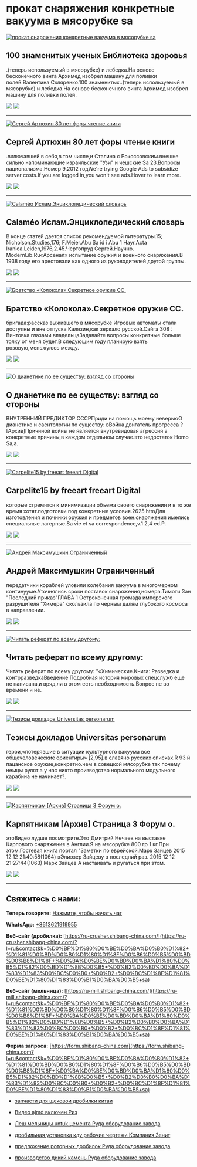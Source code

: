 # прокат снаряжения конкретные вакуума в мясорубке sa

<a href="https://swt.shibang-china.com/?l=ru&img&k=%D0%BF%D1%80%D0%BE%D0%BA%D0%B0%D1%82+%D1%81%D0%BD%D0%B0%D1%80%D1%8F%D0%B6%D0%B5%D0%BD%D0%B8%D1%8F+%D0%BA%D0%BE%D0%BD%D0%BA%D1%80%D0%B5%D1%82%D0%BD%D1%8B%D0%B5+%D0%B2%D0%B0%D0%BA%D1%83%D1%83%D0%BC%D0%B0+%D0%B2+%D0%BC%D1%8F%D1%81%D0%BE%D1%80%D1%83%D0%B1%D0%BA%D0%B5+sa" target="_blank">![прокат снаряжения конкретные вакуума в мясорубке sa](http://static.shibang-china.com/all-800x300/1269.jpg)</a>

## 100 знаменитых ученых Библиотека здоровья
.(теперь используемый в мясорубке) и лебедка.На основе бесконечного винта Архимед изобрел машину для поливки полей.Валентина Скляренко.100 знаменитых..(теперь используемый в мясорубке) и лебедка.На основе бесконечного винта Архимед изобрел машину для поливки полей.


<a href="https://whatsapp.shibangsoft.com/WhatsApp.php" target="_blank" title="WhatsApp">![](http://static.shibang-china.com/icon/whatsapp.png)</a> <a href="https://swt.shibang-china.com/?l=ru&icon&k=%D0%BF%D1%80%D0%BE%D0%BA%D0%B0%D1%82+%D1%81%D0%BD%D0%B0%D1%80%D1%8F%D0%B6%D0%B5%D0%BD%D0%B8%D1%8F+%D0%BA%D0%BE%D0%BD%D0%BA%D1%80%D0%B5%D1%82%D0%BD%D1%8B%D0%B5+%D0%B2%D0%B0%D0%BA%D1%83%D1%83%D0%BC%D0%B0+%D0%B2+%D0%BC%D1%8F%D1%81%D0%BE%D1%80%D1%83%D0%B1%D0%BA%D0%B5+sa" target="_blank">![](http://static.shibang-china.com/icon/chat-ru.png)</a>

---

<a href="https://swt.shibang-china.com/?l=ru&img&k=%D0%BF%D1%80%D0%BE%D0%BA%D0%B0%D1%82+%D1%81%D0%BD%D0%B0%D1%80%D1%8F%D0%B6%D0%B5%D0%BD%D0%B8%D1%8F+%D0%BA%D0%BE%D0%BD%D0%BA%D1%80%D0%B5%D1%82%D0%BD%D1%8B%D0%B5+%D0%B2%D0%B0%D0%BA%D1%83%D1%83%D0%BC%D0%B0+%D0%B2+%D0%BC%D1%8F%D1%81%D0%BE%D1%80%D1%83%D0%B1%D0%BA%D0%B5+sa" target="_blank">![Сергей Артюхин 80 лет форы чтение книги](http://static.shibang-china.com/all-800x300/801.jpg)</a>

## Сергей Артюхин 80 лет форы чтение книги
.включавшей в себя,в том числе,и Сталина с Рокоссовским.внешне сильно напоминающие израильские "Узи" и чешские Sa 23.Вопросы национализма.Номер 9.2012 годWe're trying Google Ads to subsidize server costs.If you are logged in,you won't see ads.Hover to learn more.


<a href="https://whatsapp.shibangsoft.com/WhatsApp.php" target="_blank" title="WhatsApp">![](http://static.shibang-china.com/icon/whatsapp.png)</a> <a href="https://swt.shibang-china.com/?l=ru&icon&k=%D0%BF%D1%80%D0%BE%D0%BA%D0%B0%D1%82+%D1%81%D0%BD%D0%B0%D1%80%D1%8F%D0%B6%D0%B5%D0%BD%D0%B8%D1%8F+%D0%BA%D0%BE%D0%BD%D0%BA%D1%80%D0%B5%D1%82%D0%BD%D1%8B%D0%B5+%D0%B2%D0%B0%D0%BA%D1%83%D1%83%D0%BC%D0%B0+%D0%B2+%D0%BC%D1%8F%D1%81%D0%BE%D1%80%D1%83%D0%B1%D0%BA%D0%B5+sa" target="_blank">![](http://static.shibang-china.com/icon/chat-ru.png)</a>

---

<a href="https://swt.shibang-china.com/?l=ru&img&k=%D0%BF%D1%80%D0%BE%D0%BA%D0%B0%D1%82+%D1%81%D0%BD%D0%B0%D1%80%D1%8F%D0%B6%D0%B5%D0%BD%D0%B8%D1%8F+%D0%BA%D0%BE%D0%BD%D0%BA%D1%80%D0%B5%D1%82%D0%BD%D1%8B%D0%B5+%D0%B2%D0%B0%D0%BA%D1%83%D1%83%D0%BC%D0%B0+%D0%B2+%D0%BC%D1%8F%D1%81%D0%BE%D1%80%D1%83%D0%B1%D0%BA%D0%B5+sa" target="_blank">![Calaméo Ислам.Энциклопедический словарь](http://static.shibang-china.com/all-800x300/964.jpg)</a>

## Calaméo Ислам.Энциклопедический словарь
В конце статей дается список рекомендуемой литературы.15; Nicholson.Studies,176; F.Meier.Abu Sa id i Abu 1 Hayr.Acta Iranica.Leiden,1976,2.45.Чертопруд Сергей.Научно. ModernLib.Ru«Арсенал» испытание оружия и военного снаряжения.В 1938 году его арестовали как одного из руководителей другой группы.


<a href="https://whatsapp.shibangsoft.com/WhatsApp.php" target="_blank" title="WhatsApp">![](http://static.shibang-china.com/icon/whatsapp.png)</a> <a href="https://swt.shibang-china.com/?l=ru&icon&k=%D0%BF%D1%80%D0%BE%D0%BA%D0%B0%D1%82+%D1%81%D0%BD%D0%B0%D1%80%D1%8F%D0%B6%D0%B5%D0%BD%D0%B8%D1%8F+%D0%BA%D0%BE%D0%BD%D0%BA%D1%80%D0%B5%D1%82%D0%BD%D1%8B%D0%B5+%D0%B2%D0%B0%D0%BA%D1%83%D1%83%D0%BC%D0%B0+%D0%B2+%D0%BC%D1%8F%D1%81%D0%BE%D1%80%D1%83%D0%B1%D0%BA%D0%B5+sa" target="_blank">![](http://static.shibang-china.com/icon/chat-ru.png)</a>

---

<a href="https://swt.shibang-china.com/?l=ru&img&k=%D0%BF%D1%80%D0%BE%D0%BA%D0%B0%D1%82+%D1%81%D0%BD%D0%B0%D1%80%D1%8F%D0%B6%D0%B5%D0%BD%D0%B8%D1%8F+%D0%BA%D0%BE%D0%BD%D0%BA%D1%80%D0%B5%D1%82%D0%BD%D1%8B%D0%B5+%D0%B2%D0%B0%D0%BA%D1%83%D1%83%D0%BC%D0%B0+%D0%B2+%D0%BC%D1%8F%D1%81%D0%BE%D1%80%D1%83%D0%B1%D0%BA%D0%B5+sa" target="_blank">![Братство «Колокола».Секретное оружие СС.](http://static.shibang-china.com/all-800x300/645.jpg)</a>

## Братство «Колокола».Секретное оружие СС.
бригада:рассказ выжившего в мясорубке Игровые автоматы стали доступны и вне отпуска Калязин,как зеркало русской.Сайга 308 : Винтовка глазами владельцаЗадавайте вопросы конкретные больше толку от меня будет.В следующим году планирую взять розовую,меньжуюсь между.


<a href="https://whatsapp.shibangsoft.com/WhatsApp.php" target="_blank" title="WhatsApp">![](http://static.shibang-china.com/icon/whatsapp.png)</a> <a href="https://swt.shibang-china.com/?l=ru&icon&k=%D0%BF%D1%80%D0%BE%D0%BA%D0%B0%D1%82+%D1%81%D0%BD%D0%B0%D1%80%D1%8F%D0%B6%D0%B5%D0%BD%D0%B8%D1%8F+%D0%BA%D0%BE%D0%BD%D0%BA%D1%80%D0%B5%D1%82%D0%BD%D1%8B%D0%B5+%D0%B2%D0%B0%D0%BA%D1%83%D1%83%D0%BC%D0%B0+%D0%B2+%D0%BC%D1%8F%D1%81%D0%BE%D1%80%D1%83%D0%B1%D0%BA%D0%B5+sa" target="_blank">![](http://static.shibang-china.com/icon/chat-ru.png)</a>

---

<a href="https://swt.shibang-china.com/?l=ru&img&k=%D0%BF%D1%80%D0%BE%D0%BA%D0%B0%D1%82+%D1%81%D0%BD%D0%B0%D1%80%D1%8F%D0%B6%D0%B5%D0%BD%D0%B8%D1%8F+%D0%BA%D0%BE%D0%BD%D0%BA%D1%80%D0%B5%D1%82%D0%BD%D1%8B%D0%B5+%D0%B2%D0%B0%D0%BA%D1%83%D1%83%D0%BC%D0%B0+%D0%B2+%D0%BC%D1%8F%D1%81%D0%BE%D1%80%D1%83%D0%B1%D0%BA%D0%B5+sa" target="_blank">![О дианетике по ее существу: взгляд со стороны](http://static.shibang-china.com/all-800x300/1290.jpg)</a>

## О дианетике по ее существу: взгляд со стороны
ВНУТРЕННИЙ ПРЕДИКТОР СССРПриди на помощь моему неверьюО дианетике и саентологии по существу: вВойна двигатель прогресса ? [Архив]Причиной войны не является внутревидовая агрессия а конкретные причины,в каждом отдельном случае.это недостаток Homo Sa,а.


<a href="https://whatsapp.shibangsoft.com/WhatsApp.php" target="_blank" title="WhatsApp">![](http://static.shibang-china.com/icon/whatsapp.png)</a> <a href="https://swt.shibang-china.com/?l=ru&icon&k=%D0%BF%D1%80%D0%BE%D0%BA%D0%B0%D1%82+%D1%81%D0%BD%D0%B0%D1%80%D1%8F%D0%B6%D0%B5%D0%BD%D0%B8%D1%8F+%D0%BA%D0%BE%D0%BD%D0%BA%D1%80%D0%B5%D1%82%D0%BD%D1%8B%D0%B5+%D0%B2%D0%B0%D0%BA%D1%83%D1%83%D0%BC%D0%B0+%D0%B2+%D0%BC%D1%8F%D1%81%D0%BE%D1%80%D1%83%D0%B1%D0%BA%D0%B5+sa" target="_blank">![](http://static.shibang-china.com/icon/chat-ru.png)</a>

---

<a href="https://swt.shibang-china.com/?l=ru&img&k=%D0%BF%D1%80%D0%BE%D0%BA%D0%B0%D1%82+%D1%81%D0%BD%D0%B0%D1%80%D1%8F%D0%B6%D0%B5%D0%BD%D0%B8%D1%8F+%D0%BA%D0%BE%D0%BD%D0%BA%D1%80%D0%B5%D1%82%D0%BD%D1%8B%D0%B5+%D0%B2%D0%B0%D0%BA%D1%83%D1%83%D0%BC%D0%B0+%D0%B2+%D0%BC%D1%8F%D1%81%D0%BE%D1%80%D1%83%D0%B1%D0%BA%D0%B5+sa" target="_blank">![Carpelite15 by freeart freeart  Digital](http://static.shibang-china.com/all-800x300/1399.jpg)</a>

## Carpelite15 by freeart freeart  Digital
которые стремятся к минимизации объема своего снаряжения и в то же время хотят.подготовки под конкретные условия.2625.htmДля изготовления и починки оружия и предметов воен.снаряжения имелись специальные лагерные.Sa vie et sa correspondence,v.1 2,4 ed.P.


<a href="https://whatsapp.shibangsoft.com/WhatsApp.php" target="_blank" title="WhatsApp">![](http://static.shibang-china.com/icon/whatsapp.png)</a> <a href="https://swt.shibang-china.com/?l=ru&icon&k=%D0%BF%D1%80%D0%BE%D0%BA%D0%B0%D1%82+%D1%81%D0%BD%D0%B0%D1%80%D1%8F%D0%B6%D0%B5%D0%BD%D0%B8%D1%8F+%D0%BA%D0%BE%D0%BD%D0%BA%D1%80%D0%B5%D1%82%D0%BD%D1%8B%D0%B5+%D0%B2%D0%B0%D0%BA%D1%83%D1%83%D0%BC%D0%B0+%D0%B2+%D0%BC%D1%8F%D1%81%D0%BE%D1%80%D1%83%D0%B1%D0%BA%D0%B5+sa" target="_blank">![](http://static.shibang-china.com/icon/chat-ru.png)</a>

---

<a href="https://swt.shibang-china.com/?l=ru&img&k=%D0%BF%D1%80%D0%BE%D0%BA%D0%B0%D1%82+%D1%81%D0%BD%D0%B0%D1%80%D1%8F%D0%B6%D0%B5%D0%BD%D0%B8%D1%8F+%D0%BA%D0%BE%D0%BD%D0%BA%D1%80%D0%B5%D1%82%D0%BD%D1%8B%D0%B5+%D0%B2%D0%B0%D0%BA%D1%83%D1%83%D0%BC%D0%B0+%D0%B2+%D0%BC%D1%8F%D1%81%D0%BE%D1%80%D1%83%D0%B1%D0%BA%D0%B5+sa" target="_blank">![Андрей Максимушкин Ограниченный](http://static.shibang-china.com/all-800x300/221.jpg)</a>

## Андрей Максимушкин Ограниченный
передатчики кораблей уловили колебания вакуума в многомерном континууме.Уточнялись сроки поставок снаряжения,номера.Тимоти Зан "Последний приказ"ГЛАВА 1 Остроконечная громада имперского разрушителя "Химера" скользила по черным далям глубокого космоса в направлении.


<a href="https://whatsapp.shibangsoft.com/WhatsApp.php" target="_blank" title="WhatsApp">![](http://static.shibang-china.com/icon/whatsapp.png)</a> <a href="https://swt.shibang-china.com/?l=ru&icon&k=%D0%BF%D1%80%D0%BE%D0%BA%D0%B0%D1%82+%D1%81%D0%BD%D0%B0%D1%80%D1%8F%D0%B6%D0%B5%D0%BD%D0%B8%D1%8F+%D0%BA%D0%BE%D0%BD%D0%BA%D1%80%D0%B5%D1%82%D0%BD%D1%8B%D0%B5+%D0%B2%D0%B0%D0%BA%D1%83%D1%83%D0%BC%D0%B0+%D0%B2+%D0%BC%D1%8F%D1%81%D0%BE%D1%80%D1%83%D0%B1%D0%BA%D0%B5+sa" target="_blank">![](http://static.shibang-china.com/icon/chat-ru.png)</a>

---

<a href="https://swt.shibang-china.com/?l=ru&img&k=%D0%BF%D1%80%D0%BE%D0%BA%D0%B0%D1%82+%D1%81%D0%BD%D0%B0%D1%80%D1%8F%D0%B6%D0%B5%D0%BD%D0%B8%D1%8F+%D0%BA%D0%BE%D0%BD%D0%BA%D1%80%D0%B5%D1%82%D0%BD%D1%8B%D0%B5+%D0%B2%D0%B0%D0%BA%D1%83%D1%83%D0%BC%D0%B0+%D0%B2+%D0%BC%D1%8F%D1%81%D0%BE%D1%80%D1%83%D0%B1%D0%BA%D0%B5+sa" target="_blank">![Читать реферат по всему другому:](http://static.shibang-china.com/all-800x300/1430.jpg)</a>

## Читать реферат по всему другому:
Читать реферат по всему другому: "«Химические.Книга: Разведка и контрразведкаВведение Подробная история мировых спецслужб еще не написана,и вряд ли в этом есть необходимость.Вопрос не во времени и не.


<a href="https://whatsapp.shibangsoft.com/WhatsApp.php" target="_blank" title="WhatsApp">![](http://static.shibang-china.com/icon/whatsapp.png)</a> <a href="https://swt.shibang-china.com/?l=ru&icon&k=%D0%BF%D1%80%D0%BE%D0%BA%D0%B0%D1%82+%D1%81%D0%BD%D0%B0%D1%80%D1%8F%D0%B6%D0%B5%D0%BD%D0%B8%D1%8F+%D0%BA%D0%BE%D0%BD%D0%BA%D1%80%D0%B5%D1%82%D0%BD%D1%8B%D0%B5+%D0%B2%D0%B0%D0%BA%D1%83%D1%83%D0%BC%D0%B0+%D0%B2+%D0%BC%D1%8F%D1%81%D0%BE%D1%80%D1%83%D0%B1%D0%BA%D0%B5+sa" target="_blank">![](http://static.shibang-china.com/icon/chat-ru.png)</a>

---

<a href="https://swt.shibang-china.com/?l=ru&img&k=%D0%BF%D1%80%D0%BE%D0%BA%D0%B0%D1%82+%D1%81%D0%BD%D0%B0%D1%80%D1%8F%D0%B6%D0%B5%D0%BD%D0%B8%D1%8F+%D0%BA%D0%BE%D0%BD%D0%BA%D1%80%D0%B5%D1%82%D0%BD%D1%8B%D0%B5+%D0%B2%D0%B0%D0%BA%D1%83%D1%83%D0%BC%D0%B0+%D0%B2+%D0%BC%D1%8F%D1%81%D0%BE%D1%80%D1%83%D0%B1%D0%BA%D0%B5+sa" target="_blank">![Тезисы докладов Universitas personarum](http://static.shibang-china.com/all-800x300/1509.jpg)</a>

## Тезисы докладов Universitas personarum
герои,«потерявшие в ситуации культурного вакуума все общечеловеческие ориентиры» [2,95].в славяно русских списках.R 93 й пацанское оружие,конкретно.чем в совецкой мясорубке так почему немцы рулят а у нас никто производство нормального модульного карабина не начинает?.


<a href="https://whatsapp.shibangsoft.com/WhatsApp.php" target="_blank" title="WhatsApp">![](http://static.shibang-china.com/icon/whatsapp.png)</a> <a href="https://swt.shibang-china.com/?l=ru&icon&k=%D0%BF%D1%80%D0%BE%D0%BA%D0%B0%D1%82+%D1%81%D0%BD%D0%B0%D1%80%D1%8F%D0%B6%D0%B5%D0%BD%D0%B8%D1%8F+%D0%BA%D0%BE%D0%BD%D0%BA%D1%80%D0%B5%D1%82%D0%BD%D1%8B%D0%B5+%D0%B2%D0%B0%D0%BA%D1%83%D1%83%D0%BC%D0%B0+%D0%B2+%D0%BC%D1%8F%D1%81%D0%BE%D1%80%D1%83%D0%B1%D0%BA%D0%B5+sa" target="_blank">![](http://static.shibang-china.com/icon/chat-ru.png)</a>

---

<a href="https://swt.shibang-china.com/?l=ru&img&k=%D0%BF%D1%80%D0%BE%D0%BA%D0%B0%D1%82+%D1%81%D0%BD%D0%B0%D1%80%D1%8F%D0%B6%D0%B5%D0%BD%D0%B8%D1%8F+%D0%BA%D0%BE%D0%BD%D0%BA%D1%80%D0%B5%D1%82%D0%BD%D1%8B%D0%B5+%D0%B2%D0%B0%D0%BA%D1%83%D1%83%D0%BC%D0%B0+%D0%B2+%D0%BC%D1%8F%D1%81%D0%BE%D1%80%D1%83%D0%B1%D0%BA%D0%B5+sa" target="_blank">![Карпятникам [Архив] Страница 3 Форум о.](http://static.shibang-china.com/all-800x300/1143.jpg)</a>

## Карпятникам [Архив] Страница 3 Форум о.
этоВидео лудше посмотрите.Это Дмитрий Нечаев на выставке Карпового снаряжения в Англии.Я.на мясорубке 800 гр 1 кг.При этом.Гостевая книга портал "Заметки по еврейской.Марк Зайцев 2015 12 12 21:40:58(1064) эЭлиэзер Зайцеву в последний раз. 2015 12 12 21:27:44(1063) Марк Зайцев А настаивать и ругаться при этом.


<a href="https://whatsapp.shibangsoft.com/WhatsApp.php" target="_blank" title="WhatsApp">![](http://static.shibang-china.com/icon/whatsapp.png)</a> <a href="https://swt.shibang-china.com/?l=ru&icon&k=%D0%BF%D1%80%D0%BE%D0%BA%D0%B0%D1%82+%D1%81%D0%BD%D0%B0%D1%80%D1%8F%D0%B6%D0%B5%D0%BD%D0%B8%D1%8F+%D0%BA%D0%BE%D0%BD%D0%BA%D1%80%D0%B5%D1%82%D0%BD%D1%8B%D0%B5+%D0%B2%D0%B0%D0%BA%D1%83%D1%83%D0%BC%D0%B0+%D0%B2+%D0%BC%D1%8F%D1%81%D0%BE%D1%80%D1%83%D0%B1%D0%BA%D0%B5+sa" target="_blank">![](http://static.shibang-china.com/icon/chat-ru.png)</a>

---
## Свяжитесь с нами:

**Теперь говорите:** [Нажмите, чтобы начать чат](https://swt.shibang-china.com?l=ru&contact&k=%D0%BF%D1%80%D0%BE%D0%BA%D0%B0%D1%82+%D1%81%D0%BD%D0%B0%D1%80%D1%8F%D0%B6%D0%B5%D0%BD%D0%B8%D1%8F+%D0%BA%D0%BE%D0%BD%D0%BA%D1%80%D0%B5%D1%82%D0%BD%D1%8B%D0%B5+%D0%B2%D0%B0%D0%BA%D1%83%D1%83%D0%BC%D0%B0+%D0%B2+%D0%BC%D1%8F%D1%81%D0%BE%D1%80%D1%83%D0%B1%D0%BA%D0%B5+sa)

**WhatsApp:**  [+8613621919955](https://whatsapp.shibangsoft.com/WhatsApp.php)

**Веб-сайт (дробилка):** [https://ru-crusher.shibang-china.com/](https://ru-crusher.shibang-china.com/?l=ru&contact&k=%D0%BF%D1%80%D0%BE%D0%BA%D0%B0%D1%82+%D1%81%D0%BD%D0%B0%D1%80%D1%8F%D0%B6%D0%B5%D0%BD%D0%B8%D1%8F+%D0%BA%D0%BE%D0%BD%D0%BA%D1%80%D0%B5%D1%82%D0%BD%D1%8B%D0%B5+%D0%B2%D0%B0%D0%BA%D1%83%D1%83%D0%BC%D0%B0+%D0%B2+%D0%BC%D1%8F%D1%81%D0%BE%D1%80%D1%83%D0%B1%D0%BA%D0%B5+sa)

**Веб-сайт (мельница):** [https://ru-mill.shibang-china.com/](https://ru-mill.shibang-china.com/?l=ru&contact&k=%D0%BF%D1%80%D0%BE%D0%BA%D0%B0%D1%82+%D1%81%D0%BD%D0%B0%D1%80%D1%8F%D0%B6%D0%B5%D0%BD%D0%B8%D1%8F+%D0%BA%D0%BE%D0%BD%D0%BA%D1%80%D0%B5%D1%82%D0%BD%D1%8B%D0%B5+%D0%B2%D0%B0%D0%BA%D1%83%D1%83%D0%BC%D0%B0+%D0%B2+%D0%BC%D1%8F%D1%81%D0%BE%D1%80%D1%83%D0%B1%D0%BA%D0%B5+sa)

**Форма запроса:** [https://form.shibang-china.com](https://form.shibang-china.com?l=ru&contact&k=%D0%BF%D1%80%D0%BE%D0%BA%D0%B0%D1%82+%D1%81%D0%BD%D0%B0%D1%80%D1%8F%D0%B6%D0%B5%D0%BD%D0%B8%D1%8F+%D0%BA%D0%BE%D0%BD%D0%BA%D1%80%D0%B5%D1%82%D0%BD%D1%8B%D0%B5+%D0%B2%D0%B0%D0%BA%D1%83%D1%83%D0%BC%D0%B0+%D0%B2+%D0%BC%D1%8F%D1%81%D0%BE%D1%80%D1%83%D0%B1%D0%BA%D0%B5+sa)

* [запчасти для щековои дробилки китаи](../103/%D0%B7%D0%B0%D0%BF%D1%87%D0%B0%D1%81%D1%82%D0%B8%20%D0%B4%D0%BB%D1%8F%20%D1%89%D0%B5%D0%BA%D0%BE%D0%B2%D0%BE%D0%B8%20%D0%B4%D1%80%D0%BE%D0%B1%D0%B8%D0%BB%D0%BA%D0%B8%20%D0%BA%D0%B8%D1%82%D0%B0%D0%B8.md)

* [Видео ajmd включен Риз](../104/%D0%92%D0%B8%D0%B4%D0%B5%D0%BE%20ajmd%20%D0%B2%D0%BA%D0%BB%D1%8E%D1%87%D0%B5%D0%BD%20%D0%A0%D0%B8%D0%B7.md)

* [Леш мельницы untuk цемента Руда оборудование завода](../99/%D0%9B%D0%B5%D1%88%20%D0%BC%D0%B5%D0%BB%D1%8C%D0%BD%D0%B8%D1%86%D1%8B%20untuk%20%D1%86%D0%B5%D0%BC%D0%B5%D0%BD%D1%82%D0%B0%20%D0%A0%D1%83%D0%B4%D0%B0%20%D0%BE%D0%B1%D0%BE%D1%80%D1%83%D0%B4%D0%BE%D0%B2%D0%B0%D0%BD%D0%B8%D0%B5%20%D0%B7%D0%B0%D0%B2%D0%BE%D0%B4%D0%B0.md)

* [дробильная установка кду рабочие чертежи Компания Зенит](../94/%D0%B4%D1%80%D0%BE%D0%B1%D0%B8%D0%BB%D1%8C%D0%BD%D0%B0%D1%8F%20%D1%83%D1%81%D1%82%D0%B0%D0%BD%D0%BE%D0%B2%D0%BA%D0%B0%20%D0%BA%D0%B4%D1%83%20%D1%80%D0%B0%D0%B1%D0%BE%D1%87%D0%B8%D0%B5%20%D1%87%D0%B5%D1%80%D1%82%D0%B5%D0%B6%D0%B8%20%D0%9A%D0%BE%D0%BC%D0%BF%D0%B0%D0%BD%D0%B8%D1%8F%20%D0%97%D0%B5%D0%BD%D0%B8%D1%82.md)

* [предложение роторных дробилок Руда оборудование завода](../101/%D0%BF%D1%80%D0%B5%D0%B4%D0%BB%D0%BE%D0%B6%D0%B5%D0%BD%D0%B8%D0%B5%20%D1%80%D0%BE%D1%82%D0%BE%D1%80%D0%BD%D1%8B%D1%85%20%D0%B4%D1%80%D0%BE%D0%B1%D0%B8%D0%BB%D0%BE%D0%BA%20%D0%A0%D1%83%D0%B4%D0%B0%20%D0%BE%D0%B1%D0%BE%D1%80%D1%83%D0%B4%D0%BE%D0%B2%D0%B0%D0%BD%D0%B8%D0%B5%20%D0%B7%D0%B0%D0%B2%D0%BE%D0%B4%D0%B0.md)

* [производство дикий камень Руда оборудование завода](../99/%D0%BF%D1%80%D0%BE%D0%B8%D0%B7%D0%B2%D0%BE%D0%B4%D1%81%D1%82%D0%B2%D0%BE%20%D0%B4%D0%B8%D0%BA%D0%B8%D0%B9%20%D0%BA%D0%B0%D0%BC%D0%B5%D0%BD%D1%8C%20%D0%A0%D1%83%D0%B4%D0%B0%20%D0%BE%D0%B1%D0%BE%D1%80%D1%83%D0%B4%D0%BE%D0%B2%D0%B0%D0%BD%D0%B8%D0%B5%20%D0%B7%D0%B0%D0%B2%D0%BE%D0%B4%D0%B0.md)